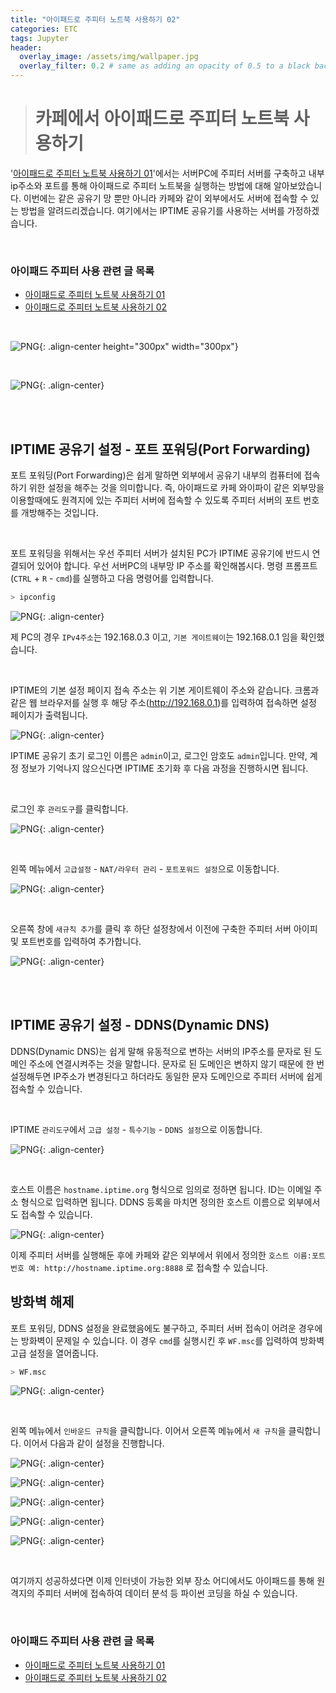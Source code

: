 ```yaml
---
title: "아이패드로 주피터 노트북 사용하기 02"
categories: ETC
tags: Jupyter
header:
  overlay_image: /assets/img/wallpaper.jpg
  overlay_filter: 0.2 # same as adding an opacity of 0.5 to a black background
---
```


> # 카페에서 아이패드로 주피터 노트북 사용하기

'[아이패드로 주피터 노트북 사용하기 01](https://wooiljeong.github.io/etc/coding_on_ipad_01/)'에서는 서버PC에 주피터 서버를 구축하고 내부 ip주소와 포트를 통해 아이패드로 주피터 노트북을 실행하는 방법에 대해 알아보았습니다. 이번에는 같은 공유기 망 뿐만 아니라 카페와 같이 외부에서도 서버에 접속할 수 있는 방법을 알려드리겠습니다. 여기에서는 IPTIME 공유기를 사용하는 서버를 가정하겠습니다.

<br>

### 아이패드 주피터 사용 관련 글 목록

- [아이패드로 주피터 노트북 사용하기 01](https://wooiljeong.github.io/etc/coding_on_ipad_01/)
- [아이패드로 주피터 노트북 사용하기 02](https://wooiljeong.github.io/etc/coding_on_ipad_02/)

<br>

![PNG](/assets/img/post_img/2019-09-27-coding_on_ipad_01/img_logo.PNG){: .align-center height="300px" width="300px"}

<br>

![PNG](/assets/img/post_img/2019-09-27-coding_on_ipad_02/img_intro.PNG){: .align-center}

<br><br>

## IPTIME 공유기 설정 - 포트 포워딩(Port Forwarding)

포트 포워딩(Port Forwarding)은 쉽게 말하면 외부에서 공유기 내부의 컴퓨터에 접속하기 위한 설정을 해주는 것을 의미합니다. 즉, 아이패드로 카페 와이파이 같은 외부망을 이용할때에도 원격지에 있는 주피터 서버에 접속할 수 있도록 주피터 서버의 포트 번호를 개방해주는 것입니다.

<br>

포트 포워딩을 위해서는 우선 주피터 서버가 설치된 PC가 IPTIME 공유기에 반드시 연결되어 있어야 합니다. 우선 서버PC의 내부망 IP 주소를 확인해봅시다. 명령 프롬프트(```CTRL``` + ```R``` -  ```cmd```)를 실행하고 다음 명령어를 입력합니다.

```bash
> ipconfig
```

![PNG](/assets/img/post_img/2019-09-27-coding_on_ipad_02/img_01.PNG){: .align-center}

제 PC의 경우 ```IPv4주소```는 192.168.0.3 이고, ```기본 게이트웨이```는 192.168.0.1 임을 확인했습니다.

<br>

IPTIME의 기본 설정 페이지 접속 주소는 위 기본 게이트웨이 주소와 같습니다. 크롬과 같은 웹 브라우저를 실행 후 해당 주소(http://192.168.0.1)를 입력하여 접속하면 설정 페이지가 출력됩니다.

![PNG](/assets/img/post_img/2019-09-27-coding_on_ipad_02/img_02.PNG){: .align-center}

IPTIME 공유기 초기 로그인 이름은 ```admin```이고, 로그인 암호도 ```admin```입니다. 만약, 계정 정보가 기억나지 않으신다면 IPTIME 초기화 후 다음 과정을 진행하시면 됩니다.

<br>

로그인 후 ```관리도구```를 클릭합니다.

![PNG](/assets/img/post_img/2019-09-27-coding_on_ipad_02/img_03.PNG){: .align-center}

<br>

왼쪽 메뉴에서 ```고급설정``` - ```NAT/라우터 관리``` - ```포트포워드 설정```으로 이동합니다.

![PNG](/assets/img/post_img/2019-09-27-coding_on_ipad_02/img_04.PNG){: .align-center}

<br>

오른쪽 창에 ```새규칙 추가```를 클릭 후 하단 설정창에서 이전에 구축한 주피터 서버 아이피 및 포트번호를 입력하여 추가합니다.

![PNG](/assets/img/post_img/2019-09-27-coding_on_ipad_02/img_05.PNG){: .align-center}


<br><br>


## IPTIME 공유기 설정 - DDNS(Dynamic DNS)

DDNS(Dynamic DNS)는 쉽게 말해 유동적으로 변하는 서버의 IP주소를 문자로 된 도메인 주소에 연결시켜주는 것을 말합니다. 문자로 된 도메인은 변하지 않기 때문에 한 번 설정해두면 IP주소가 변경된다고 하더라도 동일한 문자 도메인으로 주피터 서버에 쉽게 접속할 수 있습니다.

<br>

IPTIME ```관리도구```에서 ```고급 설정``` - ```특수기능``` - ```DDNS 설정```으로 이동합니다.

![PNG](/assets/img/post_img/2019-09-27-coding_on_ipad_02/img_06.PNG){: .align-center}

<br>


호스트 이름은 ```hostname.iptime.org``` 형식으로 임의로 정하면 됩니다. ID는 이메일 주소 형식으로 입력하면 됩니다. DDNS 등록을 마치면 정의한 호스트 이름으로 외부에서도 접속할 수 있습니다.

![PNG](/assets/img/post_img/2019-09-27-coding_on_ipad_02/img_07.PNG){: .align-center}


이제 주피터 서버를 실행해둔 후에 카페와 같은 외부에서 위에서 정의한 ```호스트 이름:포트번호 예: http://hostname.iptime.org:8888``` 로 접속할 수 있습니다.


## 방화벽 해제

포트 포워딩, DDNS 설정을 완료했음에도 불구하고, 주피터 서버 접속이 어려운 경우에는 방화벽이 문제일 수 있습니다. 이 경우 ```cmd```를 실행시킨 후 ```WF.msc```를 입력하여 방화벽 고급 설정을 열어줍니다.

```bash
> WF.msc
```

![PNG](/assets/img/post_img/2019-09-27-coding_on_ipad_02/img_08.PNG){: .align-center}

<br>

왼쪽 메뉴에서 ```인바운드 규칙```을 클릭합니다. 이어서 오른쪽 메뉴에서 ```새 규칙```을 클릭합니다. 이어서 다음과 같이 설정을 진행합니다.

![PNG](/assets/img/post_img/2019-09-27-coding_on_ipad_02/img_09.PNG){: .align-center}

![PNG](/assets/img/post_img/2019-09-27-coding_on_ipad_02/img_10.PNG){: .align-center}

![PNG](/assets/img/post_img/2019-09-27-coding_on_ipad_02/img_11.PNG){: .align-center}

![PNG](/assets/img/post_img/2019-09-27-coding_on_ipad_02/img_12.PNG){: .align-center}

![PNG](/assets/img/post_img/2019-09-27-coding_on_ipad_02/img_13.PNG){: .align-center}

<br>

여기까지 성공하셨다면 이제 인터넷이 가능한 외부 장소 어디에서도 아이패드를 통해 원격지의 주피터 서버에 접속하여 데이터 분석 등 파이썬 코딩을 하실 수 있습니다.


<br>

### 아이패드 주피터 사용 관련 글 목록

- [아이패드로 주피터 노트북 사용하기 01](https://wooiljeong.github.io/etc/coding_on_ipad_01/)
- [아이패드로 주피터 노트북 사용하기 02](https://wooiljeong.github.io/etc/coding_on_ipad_02/)


















<br><br>
